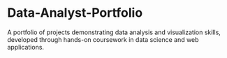 # Data-Analyst-Portfolio
A portfolio of projects demonstrating data analysis and visualization skills, developed through hands-on coursework in data science and web applications.
